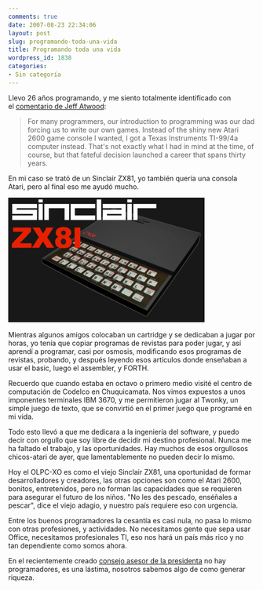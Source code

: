 ```yaml
---
comments: true
date: 2007-08-23 22:34:06
layout: post
slug: programando-toda-una-vida
title: Programando toda una vida
wordpress_id: 1838
categories:
- Sin categoría
---
```


Llevo 26 años programando, y me siento totalmente identificado con el [comentario de Jeff Atwood](http://replay.web.archive.org/20071017000912/http://www.codinghorror.com/blog/archives/000936.html):


> For many programmers, our introduction to programming was our dad forcing us to write our own games. Instead of the shiny new Atari 2600 game console I wanted, I got a Texas Instruments TI-99/4a computer instead. That's not exactly what I had in mind at the time, of course, but that fateful decision launched a career that spans thirty years.


En mi caso se trató de un Sinclair ZX81, yo también quería una consola Atari, pero al final eso me ayudó mucho.

![](zx81archtitle-thumb-400x254.gif)

Mientras algunos amigos colocaban un cartridge y se dedicaban a jugar por horas, yo tenía que copiar programas de revistas para poder jugar, y así aprendí a programar, casi por osmosis, modificando esos programas de revistas, probando, y después leyendo esos artículos donde enseñaban a usar el basic, luego el assembler, y FORTH.

Recuerdo que cuando estaba en octavo o primero medio visité el centro de computación de Codelco en Chuquicamata. Nos vimos expuestos a unos imponentes terminales IBM 3670, y me permitieron jugar al Twonky, un simple juego de texto, que se convirtió en el primer juego que programé en mi vida.

Todo esto llevó a que me dedicara a la ingeniería del software, y puedo decir con orgullo que soy libre de decidir mi destino profesional. Nunca me ha faltado el trabajo, y las oportunidades. Hay muchos de esos orgullosos chicos-atari de ayer, que lamentablemente no pueden decir lo mismo.

Hoy el OLPC-XO es como el viejo Sinclair ZX81, una oportunidad de formar desarrolladores y creadores, las otras opciones son como el Atari 2600, bonitos, entretenidos, pero no forman las capacidades que se requieren para asegurar el futuro de los niños. "No les des pescado, enséñales a pescar", dice el viejo adagio, y nuestro país requiere eso con urgencia.

Entre los buenos programadores la cesantía es casi nula, no pasa lo mismo con otras profesiones, y actividades. No necesitamos gente que sepa usar Office, necesitamos profesionales TI, eso nos hará un país más rico y no tan dependiente como somos ahora.

En el recientemente creado [consejo asesor de la presidenta](http://replay.web.archive.org/20071017000912/http://www.emol.com/noticias/nacional/detalle/detallenoticias.asp?idnoticia=273013) no hay programadores, es una lástima, nosotros sabemos algo de como generar riqueza.



